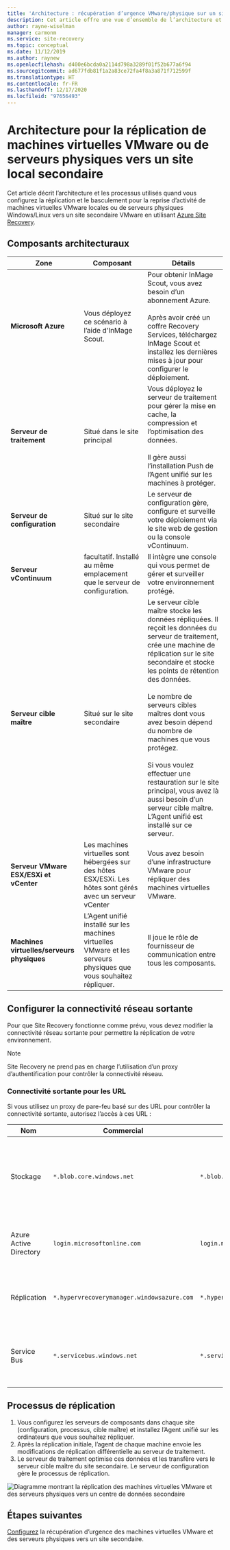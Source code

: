 ```yaml
---
title: 'Architecture : récupération d’urgence VMware/physique sur un site secondaire à l’aide d’Azure Site Recovery'
description: Cet article offre une vue d’ensemble de l’architecture et des composants utilisés lors de la reprise d’activité de machines virtuelles VMware locales ou de serveurs physiques Windows/Linux sur un site secondaire VMware avec Azure Site Recovery.
author: rayne-wiselman
manager: carmonm
ms.service: site-recovery
ms.topic: conceptual
ms.date: 11/12/2019
ms.author: raynew
ms.openlocfilehash: d400e6bcda0a2114d798a3289f01f52b677a6f94
ms.sourcegitcommit: ad677fdb81f1a2a83ce72fa4f8a3a871f712599f
ms.translationtype: HT
ms.contentlocale: fr-FR
ms.lasthandoff: 12/17/2020
ms.locfileid: "97656493"
---
```

# <a name="architecture-for-vmwarephysical-server-replication-to-a-secondary-on-premises-site"></a>Architecture pour la réplication de machines virtuelles VMware ou de serveurs physiques vers un site local secondaire

Cet article décrit l’architecture et les processus utilisés quand vous configurez la réplication et le basculement pour la reprise d’activité de machines virtuelles VMware locales ou de serveurs physiques Windows/Linux vers un site secondaire VMware en utilisant [Azure Site Recovery](site-recovery-overview.md).


## <a name="architectural-components"></a>Composants architecturaux

**Zone** | **Composant** | **Détails**
--- | --- | ---
**Microsoft Azure** | Vous déployez ce scénario à l’aide d’InMage Scout. | Pour obtenir InMage Scout, vous avez besoin d’un abonnement Azure.<br/><br/> Après avoir créé un coffre Recovery Services, téléchargez InMage Scout et installez les dernières mises à jour pour configurer le déploiement.
**Serveur de traitement** | Situé dans le site principal | Vous déployez le serveur de traitement pour gérer la mise en cache, la compression et l’optimisation des données.<br/><br/> Il gère aussi l’installation Push de l’Agent unifié sur les machines à protéger.
**Serveur de configuration** | Situé sur le site secondaire | Le serveur de configuration gère, configure et surveille votre déploiement via le site web de gestion ou la console vContinuum.
**Serveur vContinuum** | facultatif. Installé au même emplacement que le serveur de configuration. | Il intègre une console qui vous permet de gérer et surveiller votre environnement protégé.
**Serveur cible maître** | Situé sur le site secondaire | Le serveur cible maître stocke les données répliquées. Il reçoit les données du serveur de traitement, crée une machine de réplication sur le site secondaire et stocke les points de rétention des données.<br/><br/> Le nombre de serveurs cibles maîtres dont vous avez besoin dépend du nombre de machines que vous protégez.<br/><br/> Si vous voulez effectuer une restauration sur le site principal, vous avez là aussi besoin d’un serveur cible maître. L’Agent unifié est installé sur ce serveur.
**Serveur VMware ESX/ESXi et vCenter** |  Les machines virtuelles sont hébergées sur des hôtes ESX/ESXi. Les hôtes sont gérés avec un serveur vCenter | Vous avez besoin d’une infrastructure VMware pour répliquer des machines virtuelles VMware.
**Machines virtuelles/serveurs physiques** |  L’Agent unifié installé sur les machines virtuelles VMware et les serveurs physiques que vous souhaitez répliquer. | Il joue le rôle de fournisseur de communication entre tous les composants.

## <a name="set-up-outbound-network-connectivity"></a>Configurer la connectivité réseau sortante

Pour que Site Recovery fonctionne comme prévu, vous devez modifier la connectivité réseau sortante pour permettre la réplication de votre environnement.

> [!NOTE]
> Site Recovery ne prend pas en charge l’utilisation d’un proxy d’authentification pour contrôler la connectivité réseau.

### <a name="outbound-connectivity-for-urls"></a>Connectivité sortante pour les URL

Si vous utilisez un proxy de pare-feu basé sur des URL pour contrôler la connectivité sortante, autorisez l’accès à ces URL :

| **Nom**                  | **Commercial**                               | **Secteur public**                                 | **Description** |
| ------------------------- | -------------------------------------------- | ---------------------------------------------- | ----------- |
| Stockage                   | `*.blob.core.windows.net`                  | `*.blob.core.usgovcloudapi.net` | Permet d’écrire les données dans le compte de stockage de cache dans la région source à partir de la machine virtuelle. |
| Azure Active Directory    | `login.microsoftonline.com`                | `login.microsoftonline.us`                   | Fournit l’autorisation et l’authentification aux URL du service Site Recovery. |
| Réplication               | `*.hypervrecoverymanager.windowsazure.com` | `*.hypervrecoverymanager.windowsazure.com`   | Permet à la machine virtuelle de communiquer avec le service Site Recovery. |
| Service Bus               | `*.servicebus.windows.net`                 | `*.servicebus.usgovcloudapi.net`             | Permet à la machine virtuelle d’écrire des données de surveillance et de diagnostic Site Recovery. |

## <a name="replication-process"></a>Processus de réplication

1. Vous configurez les serveurs de composants dans chaque site (configuration, processus, cible maître) et installez l’Agent unifié sur les ordinateurs que vous souhaitez répliquer.
2. Après la réplication initiale, l’agent de chaque machine envoie les modifications de réplication différentielle au serveur de traitement.
3. Le serveur de traitement optimise ces données et les transfère vers le serveur cible maître du site secondaire. Le serveur de configuration gère le processus de réplication.

![Diagramme montrant la réplication des machines virtuelles VMware et des serveurs physiques vers un centre de données secondaire](./media/site-recovery-components/vmware-to-vmware.png)



## <a name="next-steps"></a>Étapes suivantes

[Configurez](vmware-physical-secondary-disaster-recovery.md) la récupération d’urgence des machines virtuelles VMware et des serveurs physiques vers un site secondaire.
